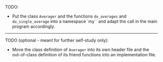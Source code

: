 TODO:

- Put the class `Averager` and the functions `do_averages` and
  `do_single_average` into a namespace `my`` and adapt the call in
  the main program accordingly.
  
-----------------------------------------------------------------

TODO (optional - meant for further self-study only):

- Move the class definition of `Averager` into its own header
  file and the out-of-class definition of its friend functions
  into an implementation file.
